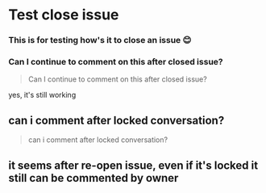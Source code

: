 # Test close issue
### This is for testing how's it to close an issue :blush:



### Can I continue to comment on this after closed issue?



> Can I continue to comment on this after closed issue?

yes, it's still working



## can i comment after locked conversation?



> can i comment after locked conversation?

## it seems after re-open issue, even if it's locked it still can be commented by owner
